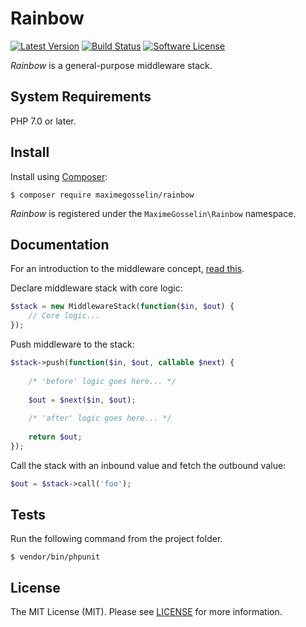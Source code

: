 # Rainbow

[![Latest Version](https://img.shields.io/github/release/maximegosselin/rainbow.svg)](https://github.com/maximegosselin/rainbow/releases)
[![Build Status](https://img.shields.io/travis/maximegosselin/rainbow.svg)](https://travis-ci.org/maximegosselin/rainbow)
[![Software License](https://img.shields.io/badge/license-MIT-blue.svg)](LICENSE)


*Rainbow* is a general-purpose middleware stack.


## System Requirements

PHP 7.0 or later.


## Install

Install using [Composer](https://getcomposer.org/):

```
$ composer require maximegosselin/rainbow
```

*Rainbow* is registered under the `MaximeGosselin\Rainbow` namespace.


## Documentation

For an introduction to the middleware concept, [read this](http://www.slimframework.com/docs/concepts/middleware.html).

Declare middleware stack with core logic:
```php
$stack = new MiddlewareStack(function($in, $out) {
    // Core logic...
});
```

Push middleware to the stack:
```php 
$stack->push(function($in, $out, callable $next) {
    
    /* 'before' logic goes here... */
    
    $out = $next($in, $out);
    
    /* 'after' logic goes here... */
    
    return $out;
});
```

Call the stack with an inbound value and fetch the outbound value:
```php
$out = $stack->call('foo');
```



## Tests

Run the following command from the project folder.
```
$ vendor/bin/phpunit
```


## License

The MIT License (MIT). Please see [LICENSE](LICENSE) for more information.
